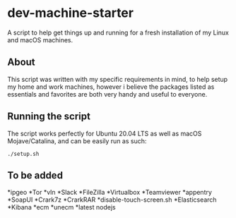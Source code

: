 # dev-machine-starter

A script to help get things up and running for a fresh installation of my Linux and macOS machines.

## About

This script was written with my specific requirements in mind, to help setup my home and work machines, however i believe the packages listed as essentials and favorites are both very handy and useful to everyone.

## Running the script

The script works perfectly for Ubuntu 20.04 LTS as well as macOS Mojave/Catalina, and can be easily run as such:

```
./setup.sh
```

## To be added

*ipgeo
*Tor
*vln
*Slack
*FileZilla
*Virtualbox
*Teamviewer
*appentry
*SoapUI
*Crark7z
*CrarkRAR
*disable-touch-screen.sh
*Elasticsearch
*Kibana
*ecm
*unecm
*latest nodejs
